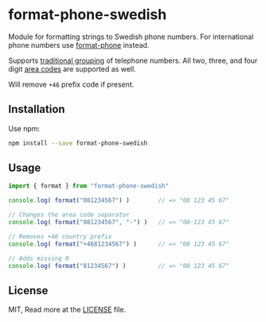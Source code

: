 # format-phone-swedish

Module for formatting strings to Swedish phone numbers. For international phone
numbers use [format-phone](https://www.npmjs.com/package/format-phone) instead.

Supports [traditional grouping](https://sv.wikipedia.org/wiki/Telefonnummer#Sverige)
of telephone numbers. All two, three, and four digit [area codes](https://sv.wikipedia.org/wiki/Lista_%C3%B6ver_svenska_riktnummer)
are supported as well.

Will remove `+46` prefix code if present.

## Installation

Use npm:

```bash
npm install --save format-phone-swedish
```

## Usage

```js
import { format } from "format-phone-swedish"

console.log( format("081234567") )        // => "08 123 45 67"

// Changes the area code separator
console.log( format("081234567", "-") )   // => "08-123 45 67"

// Removes +46 country prefix
console.log( format("+4681234567") )      // => "08 123 45 67"

// Adds missing 0
console.log( format("81234567") )         // => "08 123 45 67"
```

## License

MIT, Read more at the [LICENSE](LICENSE.md) file.
